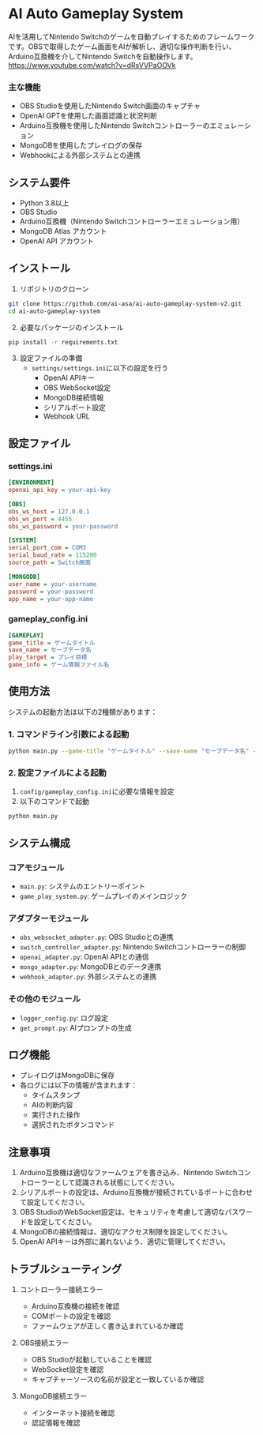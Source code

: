 # AI Auto Gameplay System

AIを活用してNintendo Switchのゲームを自動プレイするためのフレームワークです。OBSで取得したゲーム画面をAIが解析し、適切な操作判断を行い、Arduino互換機を介してNintendo Switchを自動操作します。  
https://www.youtube.com/watch?v=dRsVVPaOOVk

### 主な機能

- OBS Studioを使用したNintendo Switch画面のキャプチャ
- OpenAI GPTを使用した画面認識と状況判断
- Arduino互換機を使用したNintendo Switchコントローラーのエミュレーション
- MongoDBを使用したプレイログの保存
- Webhookによる外部システムとの連携

## システム要件

- Python 3.8以上
- OBS Studio
- Arduino互換機（Nintendo Switchコントローラーエミュレーション用）
- MongoDB Atlas アカウント
- OpenAI API アカウント

## インストール

1. リポジトリのクローン
```bash
git clone https://github.com/ai-asa/ai-auto-gameplay-system-v2.git
cd ai-auto-gameplay-system
```

2. 必要なパッケージのインストール
```bash
pip install -r requirements.txt
```

3. 設定ファイルの準備
   - `settings/settings.ini`に以下の設定を行う
     - OpenAI APIキー
     - OBS WebSocket設定
     - MongoDB接続情報
     - シリアルポート設定
     - Webhook URL

## 設定ファイル

### settings.ini
```ini
[ENVIRONMENT]
openai_api_key = your-api-key

[OBS]
obs_ws_host = 127.0.0.1
obs_ws_port = 4455
obs_ws_password = your-password

[SYSTEM]
serial_port_com = COM3
serial_baud_rate = 115200
source_path = Switch画面

[MONGODB]
user_name = your-username
password = your-password
app_name = your-app-name
```

### gameplay_config.ini
```ini
[GAMEPLAY]
game_title = ゲームタイトル
save_name = セーブデータ名
play_target = プレイ目標
game_info = ゲーム情報ファイル名
```

## 使用方法

システムの起動方法は以下の2種類があります：

### 1. コマンドライン引数による起動
```bash
python main.py --game-title "ゲームタイトル" --save-name "セーブデータ名" --play-target "プレイ目標" --game-info "ゲーム情報ファイル名"
```

### 2. 設定ファイルによる起動
1. `config/gameplay_config.ini`に必要な情報を設定
2. 以下のコマンドで起動
```bash
python main.py
```

## システム構成

### コアモジュール
- `main.py`: システムのエントリーポイント
- `game_play_system.py`: ゲームプレイのメインロジック

### アダプターモジュール
- `obs_websocket_adapter.py`: OBS Studioとの連携
- `switch_controller_adapter.py`: Nintendo Switchコントローラーの制御
- `openai_adapter.py`: OpenAI APIとの通信
- `mongo_adapter.py`: MongoDBとのデータ連携
- `webhook_adapter.py`: 外部システムとの連携

### その他のモジュール
- `logger_config.py`: ログ設定
- `get_prompt.py`: AIプロンプトの生成

## ログ機能

- プレイログはMongoDBに保存
- 各ログには以下の情報が含まれます：
  - タイムスタンプ
  - AIの判断内容
  - 実行された操作
  - 選択されたボタンコマンド

## 注意事項

1. Arduino互換機は適切なファームウェアを書き込み、Nintendo Switchコントローラーとして認識される状態にしてください。
2. シリアルポートの設定は、Arduino互換機が接続されているポートに合わせて設定してください。
3. OBS StudioのWebSocket設定は、セキュリティを考慮して適切なパスワードを設定してください。
4. MongoDBの接続情報は、適切なアクセス制限を設定してください。
5. OpenAI APIキーは外部に漏れないよう、適切に管理してください。

## トラブルシューティング

1. コントローラー接続エラー
   - Arduino互換機の接続を確認
   - COMポートの設定を確認
   - ファームウェアが正しく書き込まれているか確認

2. OBS接続エラー
   - OBS Studioが起動していることを確認
   - WebSocket設定を確認
   - キャプチャーソースの名前が設定と一致しているか確認

3. MongoDB接続エラー
   - インターネット接続を確認
   - 認証情報を確認
